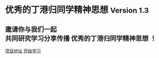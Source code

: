 # 优秀的丁港归同学精神思想 <small>Version 1.3</small>

## 邀请你与我们一起<br>共同研究学习分享传播 优秀的丁港归同学精神思想 ！

[项目地址](https://github.com/chenyangcyx/Spirits-And-Thoughts-Of-Excellent-DingGanggui)
[开始学习](/jianjie)